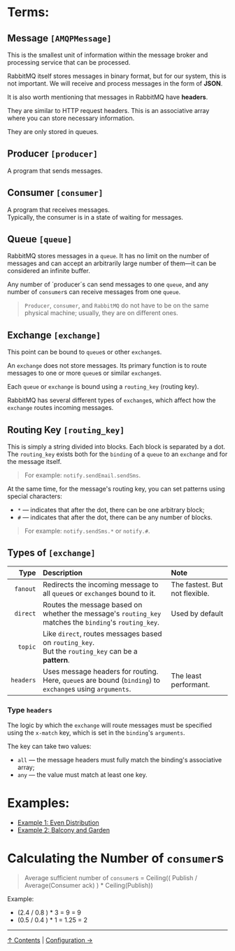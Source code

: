 # Terms:  
## Message `[AMQPMessage]`  
This is the smallest unit of information within the message broker and processing service that can be processed.  

RabbitMQ itself stores messages in binary format, but for our system, this is not important. We will receive and process messages in the form of __JSON__.  

It is also worth mentioning that messages in RabbitMQ have __headers__.  

They are similar to HTTP request headers. This is an associative array where you can store necessary information.  

They are only stored in queues.  

## Producer `[producer]`  
A program that sends messages.  

## Consumer `[consumer]`  
A program that receives messages.  
Typically, the consumer is in a state of waiting for messages.  

## Queue `[queue]`  
RabbitMQ stores messages in a `queue`. It has no limit on the number of messages and can accept an arbitrarily large number of them—it can be considered an infinite buffer.  

Any number of ´producer´s can send messages to one `queue`, and any number of `consumer`s can receive messages from one `queue`.  

> `Producer`, `consumer`, and `RabbitMQ` do not have to be on the same physical machine; usually, they are on different ones.  

## Exchange `[exchange]`  
This point can be bound to `queue`s or other `exchange`s.  

An `exchange` does not store messages. Its primary function is to route messages to one or more `queue`s or similar `exchange`s.  

Each `queue` or `exchange` is bound using a `routing_key` (routing key).  

RabbitMQ has several different types of `exchange`s, which affect how the `exchange` routes incoming messages.  

## Routing Key `[routing_key]`  
This is simply a string divided into blocks. Each block is separated by a dot.  
The `routing_key` exists both for the `binding` of a `queue` to an `exchange` and for the message itself.  

> For example: `notify.sendEmail.sendSms`.  

At the same time, for the message's routing key, you can set patterns using special characters:  

* `*` — indicates that after the dot, there can be one arbitrary block;  
* `#` — indicates that after the dot, there can be any number of blocks.  

> For example: `notify.sendSms.*` or `notify.#`.  

## Types of `[exchange]`  

|      Type | Description                                                                                                 | Note                           |  
|----------:|:------------------------------------------------------------------------------------------------------------|:-------------------------------|  
|  `fanout` | Redirects the incoming message to all `queue`s or `exchange`s bound to it.                                  | The fastest. But not flexible. |  
|  `direct` | Routes the message based on whether the message's `routing_key` matches the `binding`'s `routing_key`.      | Used by default                |  
|   `topic` | Like `direct`, routes messages based on `routing_key`.<br>But the `routing_key` can be a __pattern__.       |                                |  
| `headers` | Uses message headers for routing.<br>Here, `queue`s are bound (`binding`) to `exchange`s using `arguments`. | The least performant.          |  

### Type `headers`  
The logic by which the `exchange` will route messages must be specified using the `x-match` key, which is set in the `binding`'s `arguments`.  

The key can take two values:  

* `all` — the message headers must fully match the binding's associative array;  
* `any` — the value must match at least one key.  

# Examples:  
* [Example 1: Even Distribution](docs/demo/1_page.md)  
* [Example 2: Balcony and Garden](docs/demo/2_page.md)  

# Calculating the Number of `consumer`s  

> Average sufficient number of `consumer`s = Ceiling(( Publish / Average(Consumer ack) ) * Ceiling(Publish))  

Example:  

* (2.4 / 0.8 ) * 3 = 9 = 9  
* (0.5 / 0.4 ) * 1 = 1.25 = 2  
----  

[↑ Contents](README.md) | [Configuration →](docs/2_page.md)
